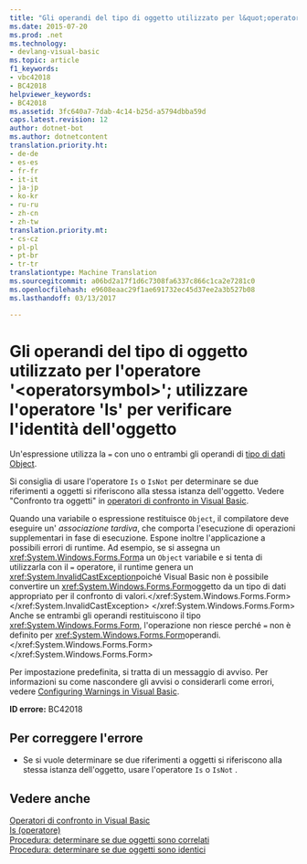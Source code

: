 ```yaml
---
title: "Gli operandi del tipo di oggetto utilizzato per l&quot;operatore &quot;&lt;operatorsymbol&gt;&quot;; utilizzare l&quot;operatore &quot;Is&quot; per verificare l&quot;identità dell&quot;oggetto | Documenti di Microsoft"
ms.date: 2015-07-20
ms.prod: .net
ms.technology:
- devlang-visual-basic
ms.topic: article
f1_keywords:
- vbc42018
- BC42018
helpviewer_keywords:
- BC42018
ms.assetid: 3fc640a7-7dab-4c14-b25d-a5794dbba59d
caps.latest.revision: 12
author: dotnet-bot
ms.author: dotnetcontent
translation.priority.ht:
- de-de
- es-es
- fr-fr
- it-it
- ja-jp
- ko-kr
- ru-ru
- zh-cn
- zh-tw
translation.priority.mt:
- cs-cz
- pl-pl
- pt-br
- tr-tr
translationtype: Machine Translation
ms.sourcegitcommit: a06bd2a17f1d6c7308fa6337c866c1ca2e7281c0
ms.openlocfilehash: e9608eaac29f1ae691732ec45d37ee2a3b527b08
ms.lasthandoff: 03/13/2017

---
```

# <a name="operands-of-type-object-used-for-operator-39ltoperatorsymbolgt39-use-the-39is39-operator-to-test-object-identity"></a>Gli operandi del tipo di oggetto utilizzato per l'operatore '&lt;operatorsymbol&gt;'; utilizzare l'operatore 'Is' per verificare l'identità dell'oggetto
Un'espressione utilizza la `=` con uno o entrambi gli operandi di [tipo di dati Object](../../visual-basic/language-reference/data-types/object-data-type.md).  
  
 Si consiglia di usare l'operatore `Is` o `IsNot` per determinare se due riferimenti a oggetti si riferiscono alla stessa istanza dell'oggetto. Vedere "Confronto tra oggetti" in [operatori di confronto in Visual Basic](../../visual-basic/programming-guide/language-features/operators-and-expressions/comparison-operators.md).  
  
 Quando una variabile o espressione restituisce `Object`, il compilatore deve eseguire un' *associazione tardiva*, che comporta l'esecuzione di operazioni supplementari in fase di esecuzione. Espone inoltre l'applicazione a possibili errori di runtime. Ad esempio, se si assegna un <xref:System.Windows.Forms.Form>a un `Object` variabile e si tenta di utilizzarla con il `=` operatore, il runtime genera un <xref:System.InvalidCastException>poiché Visual Basic non è possibile convertire un <xref:System.Windows.Forms.Form>oggetto da un tipo di dati appropriato per il confronto di valori.</xref:System.Windows.Forms.Form> </xref:System.InvalidCastException> </xref:System.Windows.Forms.Form> Anche se entrambi gli operandi restituiscono il tipo <xref:System.Windows.Forms.Form>, l'operazione non riesce perché `=` non è definito per <xref:System.Windows.Forms.Form>operandi.</xref:System.Windows.Forms.Form> </xref:System.Windows.Forms.Form>  
  
 Per impostazione predefinita, si tratta di un messaggio di avviso. Per informazioni su come nascondere gli avvisi o considerarli come errori, vedere [Configuring Warnings in Visual Basic](https://docs.microsoft.com/visualstudio/ide/configuring-warnings-in-visual-basic).  
  
 **ID errore:** BC42018  
  
## <a name="to-correct-this-error"></a>Per correggere l'errore  
  
-   Se si vuole determinare se due riferimenti a oggetti si riferiscono alla stessa istanza dell'oggetto, usare l'operatore `Is` o `IsNot` .  
  
## <a name="see-also"></a>Vedere anche  
 [Operatori di confronto in Visual Basic](../../visual-basic/programming-guide/language-features/operators-and-expressions/comparison-operators.md)   
 [Is (operatore)](../../visual-basic/language-reference/operators/is-operator.md)   
 [Procedura: determinare se due oggetti sono correlati](../../visual-basic/programming-guide/language-features/variables/how-to-determine-whether-two-objects-are-related.md)   
 [Procedura: determinare se due oggetti sono identici](../../visual-basic/programming-guide/language-features/variables/how-to-determine-whether-two-objects-are-identical.md)
